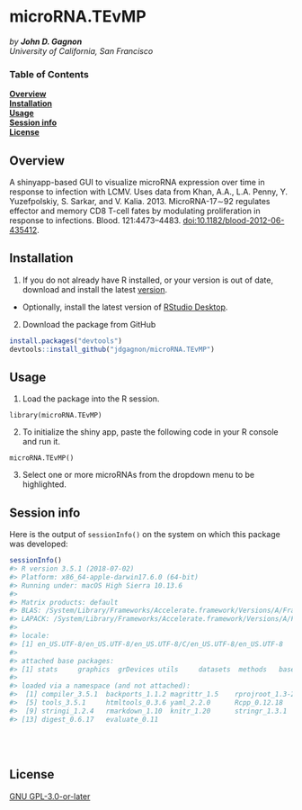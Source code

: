 
<!-- README.md is generated from README.Rmd. Please edit that file -->

# microRNA.TEvMP

*by **John D. Gagnon*** <br> *University of California, San Francisco*

### Table of Contents

**[Overview](#overview)**<br> **[Installation](#installation)**<br>
**[Usage](#usage)**<br> **[Session info](#session-info)**<br>
**[License](#license)**<br>

## Overview

A shinyapp-based GUI to visualize microRNA expression over time in
response to infection with LCMV. Uses data from Khan, A.A., L.A. Penny,
Y. Yuzefpolskiy, S. Sarkar, and V. Kalia. 2013. MicroRNA-17∼92 regulates
effector and memory CD8 T-cell fates by modulating proliferation in
response to infections. Blood. 121:4473–4483.
<doi:10.1182/blood-2012-06-435412>.

## Installation

1.  If you do not already have R installed, or your version is out of
    date, download and install the latest
    [version](https://cran.r-project.org).

<!-- end list -->

  - Optionally, install the latest version of [RStudio
    Desktop](https://www.rstudio.com/products/rstudio/#Desktop).

<!-- end list -->

2.  Download the package from GitHub

<!-- end list -->

``` r
install.packages("devtools")
devtools::install_github("jdgagnon/microRNA.TEvMP")
```

## Usage

1.  Load the package into the R session.

`library(microRNA.TEvMP)`

2.  To initialize the shiny app, paste the following code in your R
    console and run it.

`microRNA.TEvMP()`

3.  Select one or more microRNAs from the dropdown menu to be
    highlighted.

## Session info

Here is the output of `sessionInfo()` on the system on which this
package was developed:

``` r
sessionInfo()
#> R version 3.5.1 (2018-07-02)
#> Platform: x86_64-apple-darwin17.6.0 (64-bit)
#> Running under: macOS High Sierra 10.13.6
#> 
#> Matrix products: default
#> BLAS: /System/Library/Frameworks/Accelerate.framework/Versions/A/Frameworks/vecLib.framework/Versions/A/libBLAS.dylib
#> LAPACK: /System/Library/Frameworks/Accelerate.framework/Versions/A/Frameworks/vecLib.framework/Versions/A/libLAPACK.dylib
#> 
#> locale:
#> [1] en_US.UTF-8/en_US.UTF-8/en_US.UTF-8/C/en_US.UTF-8/en_US.UTF-8
#> 
#> attached base packages:
#> [1] stats     graphics  grDevices utils     datasets  methods   base     
#> 
#> loaded via a namespace (and not attached):
#>  [1] compiler_3.5.1  backports_1.1.2 magrittr_1.5    rprojroot_1.3-2
#>  [5] tools_3.5.1     htmltools_0.3.6 yaml_2.2.0      Rcpp_0.12.18   
#>  [9] stringi_1.2.4   rmarkdown_1.10  knitr_1.20      stringr_1.3.1  
#> [13] digest_0.6.17   evaluate_0.11
```

<br><br>

## License

[GNU GPL-3.0-or-later](https://www.gnu.org/licenses/gpl.txt)
